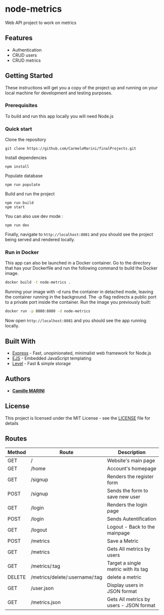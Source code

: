 # node-metrics

Web API project to work on metrics

## Features

  * Authentication
  * CRUD users
  * CRUD metrics

## Getting Started

These instructions will get you a copy of the project up and running on your local machine for development and testing purposes.

### Prerequisites

To build and run this app locally you will need Node.js

### Quick start

Clone the repository
```console
git clone https://github.com/CarmeloMarini/finalProjects.git
```

Install dependencies
```console
npm install
```

Populate database
```console
npm run populate
```

Build and run the project
```console
npm run build
npm start
```

You can also use dev mode :
```console
npm run dev
```

Finally, navigate to `http://localhost:8081` and you should see the project being served and rendered locally.

### Run in Docker

This app can also be launched in a Docker container. Go to the directory that has your Dockerfile and run the following command to build the Docker image.
```bash
docker build -t node-metrics .
```

Running your image with -d runs the container in detached mode, leaving the container running in the background. The -p flag redirects a public port to a private port inside the container. Run the image you previously built:
```bash
docker run -p 8080:8080 -d node-metrics
```

Now open `http://localhost:8081` and you should see the app running locally.


## Built With

* [Express](https://expressjs.com/) - Fast, unopinionated, minimalist web framework for Node.js
* [EJS](https://ejs.co/) - Embedded JavaScript templating
* [Level](https://github.com/Level/level) - Fast & simple storage

## Authors

* [**Camille MARINI**](https://github.com/CarmeloMarini)

## License

This project is licensed under the MIT License - see the [LICENSE](LICENSE) file for details

## Routes


| Method | Route | Description |
| - | - | - |
| GET | / | Website's main page |
| GET | /home | Account's homepage |
| GET | /signup | Renders the register form |
| POST | /signup | Sends the form to save new user |
| GET | /login | Renders the login page |
| POST | /login | Sends Autentification |
| GET | /logout | Logout - Back to the mainpage |
| POST | /metrics | Save a Metric |
| GET | /metrics | Gets All metrics by users |
| GET | /metrics/:tag | Target a single metric with its tag |
| DELETE | /metrics/delete/:username/:tag | delete a metric |
| GET | /user.json | Display users in JSON format |
| GET | /metrics.json | Gets All metrics by users - JSON format |


